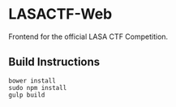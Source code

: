 # LASACTF-Web
Frontend for the official LASA CTF Competition.

## Build Instructions
```
bower install
sudo npm install
gulp build
```
